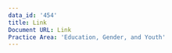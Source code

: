 ```yaml
---
data_id: '454'
title: Link
Document URL: Link
Practice Area: 'Education, Gender, and Youth'
---
```

